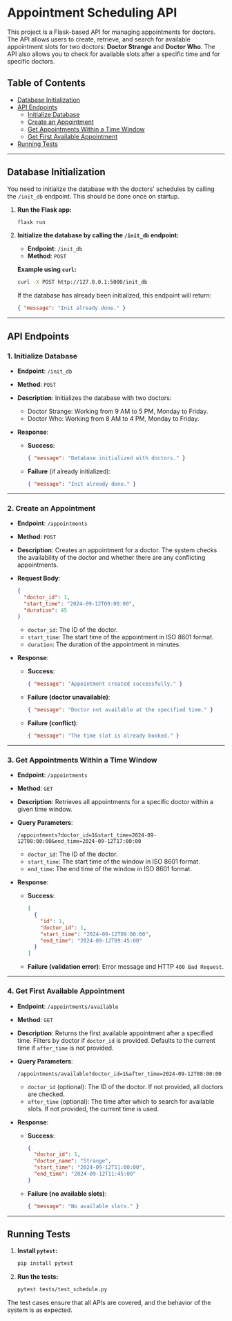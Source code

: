 # **Appointment Scheduling API**

This project is a Flask-based API for managing appointments for doctors. The API allows users to create, retrieve, and search for available appointment slots for two doctors: **Doctor Strange** and **Doctor Who**. The API also allows you to check for available slots after a specific time and for specific doctors.

## **Table of Contents**

- [Database Initialization](#database-initialization)
- [API Endpoints](#api-endpoints)
  - [Initialize Database](#initialize-database)
  - [Create an Appointment](#create-an-appointment)
  - [Get Appointments Within a Time Window](#get-appointments-within-a-time-window)
  - [Get First Available Appointment](#get-first-available-appointment)
- [Running Tests](#running-tests)

---


## **Database Initialization**

You need to initialize the database with the doctors' schedules by calling the `/init_db` endpoint. This should be done once on startup.

1. **Run the Flask app:**
   ```bash
   flask run
   ```

2. **Initialize the database by calling the `/init_db` endpoint:**

   - **Endpoint**: `/init_db`
   - **Method**: `POST`

   **Example using `curl`:**
   ```bash
   curl -X POST http://127.0.0.1:5000/init_db
   ```

   If the database has already been initialized, this endpoint will return:
   ```json
   { "message": "Init already done." }
   ```

---

## **API Endpoints**

### **1. Initialize Database**

- **Endpoint**: `/init_db`
- **Method**: `POST`
- **Description**: Initializes the database with two doctors:
  - Doctor Strange: Working from 9 AM to 5 PM, Monday to Friday.
  - Doctor Who: Working from 8 AM to 4 PM, Monday to Friday.
  
- **Response**:
  - **Success**:
    ```json
    { "message": "Database initialized with doctors." }
    ```
  - **Failure** (if already initialized):
    ```json
    { "message": "Init already done." }
    ```

---

### **2. Create an Appointment**

- **Endpoint**: `/appointments`
- **Method**: `POST`
- **Description**: Creates an appointment for a doctor. The system checks the availability of the doctor and whether there are any conflicting appointments.

- **Request Body**:
  ```json
  {
    "doctor_id": 1,
    "start_time": "2024-09-12T09:00:00",
    "duration": 45
  }
  ```
  - `doctor_id`: The ID of the doctor.
  - `start_time`: The start time of the appointment in ISO 8601 format.
  - `duration`: The duration of the appointment in minutes.

- **Response**:
  - **Success**:
    ```json
    { "message": "Appointment created successfully." }
    ```
  - **Failure (doctor unavailable)**:
    ```json
    { "message": "Doctor not available at the specified time." }
    ```
  - **Failure (conflict)**:
    ```json
    { "message": "The time slot is already booked." }
    ```

---

### **3. Get Appointments Within a Time Window**

- **Endpoint**: `/appointments`
- **Method**: `GET`
- **Description**: Retrieves all appointments for a specific doctor within a given time window.

- **Query Parameters**:
  ```
  /appointments?doctor_id=1&start_time=2024-09-12T08:00:00&end_time=2024-09-12T17:00:00
  ```
  - `doctor_id`: The ID of the doctor.
  - `start_time`: The start time of the window in ISO 8601 format.
  - `end_time`: The end time of the window in ISO 8601 format.

- **Response**:
  - **Success**:
    ```json
    [
      {
        "id": 1,
        "doctor_id": 1,
        "start_time": "2024-09-12T09:00:00",
        "end_time": "2024-09-12T09:45:00"
      }
    ]
    ```
  - **Failure (validation error)**: Error message and HTTP `400 Bad Request`.

---

### **4. Get First Available Appointment**

- **Endpoint**: `/appointments/available`
- **Method**: `GET`
- **Description**: Returns the first available appointment after a specified time. Filters by doctor if `doctor_id` is provided. Defaults to the current time if `after_time` is not provided.

- **Query Parameters**:
  ```
  /appointments/available?doctor_id=1&after_time=2024-09-12T08:00:00
  ```
  - `doctor_id` (optional): The ID of the doctor. If not provided, all doctors are checked.
  - `after_time` (optional): The time after which to search for available slots. If not provided, the current time is used.

- **Response**:
  - **Success**:
    ```json
    {
      "doctor_id": 1,
      "doctor_name": "Strange",
      "start_time": "2024-09-12T11:00:00",
      "end_time": "2024-09-12T11:45:00"
    }
    ```
  - **Failure (no available slots)**:
    ```json
    { "message": "No available slots." }
    ```

---

## **Running Tests**

1. **Install `pytest`:**
   ```bash
   pip install pytest
   ```

2. **Run the tests:**
   ```bash
   pytest tests/test_schedule.py
   ```

The test cases ensure that all APIs are covered, and the behavior of the system is as expected.